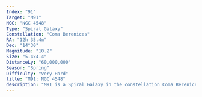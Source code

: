 ```yaml
---
Index: "91"
Target: "M91"
NGC: "NGC 4548"
Type: "Spiral Galaxy"
Constellation: "Coma Berenices"
RA: "12h 35.4m"
Dec: "14°30"
Magnitude: "10.2"
Size: "5.4x4.4"
DistanceLy: "60,000,000"
Season: "Spring"
Difficulty: "Very Hard"
title: "M91: NGC 4548"
description: "M91 is a Spiral Galaxy in the constellation Coma Berenices."
---
```

